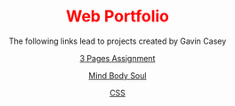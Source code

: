 <DOCTYPE html>
<html>
<head>
  <title>Index Page</title>
<style>
  h1 {color:red;}
  h1 {text-align: center;}
  p {text-align: center;}
  div {text-align: center;}
</style>
</head>
<body>
<h1>Web Portfolio</h1>

<p>The following links lead to projects created by Gavin Casey</p>

<a href="https://gavin-casey.github.io/caseyg3pages1/">3 Pages Assignment</a>

<a href="https://gavin-casey.github.io/MBS/">Mind Body Soul</a>

<a href="https://gavin-casey.github.io/caseygcss/">CSS</a>
